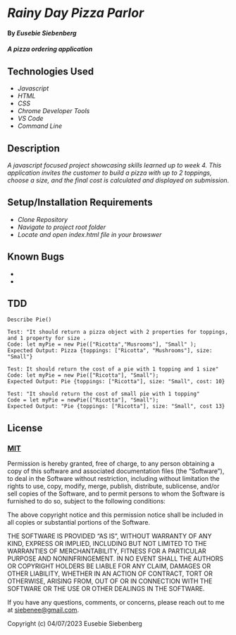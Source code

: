 # _Rainy Day Pizza Parlor_

#### By _**Eusebie Siebenberg**_

#### _A pizza ordering application_

## Technologies Used

* _Javascript_
* _HTML_
* _CSS_
* _Chrome Developer Tools_
* _VS Code_
* _Command Line_

## Description

_A javascript focused project showcasing skills learned up to week 4. This application invites the customer to build a pizza with up to 2 toppings, choose a size, and the final cost is calculated and displayed on submission._

## Setup/Installation Requirements

* _Clone Repository_
* _Navigate to project root folder_
* _Locate and open index.html file in your browswer_

## Known Bugs

* 
* 

## TDD

```
Describe Pie()

Test: "It should return a pizza object with 2 properties for toppings, and 1 property for size .
Code: let myPie = new Pie(["Ricotta","Musrooms"], "Small" );
Expected Output: Pizza {toppings: ["Ricotta", "Mushrooms"], size: "Small"}

Test: It should return the cost of a pie with 1 topping and 1 size"
Code: let myPie = new Pie(["Ricotta"], "Small");
Expected Output: Pie {toppings: ["Ricotta"], size: "Small", cost: 10}

Test: "It should return the cost of small pie with 1 topping"
Code = let myPie = newPie(["Ricotta"], "Small");
Expected Output: "Pie {toppings: ["Ricotta"], size: "Small", cost 13}
```
## License
### [MIT](https://opensource.org/license/mit/) 

Permission is hereby granted, free of charge, to any person obtaining a copy of this software and associated documentation files (the “Software”), to deal in the Software without restriction, including without limitation the rights to use, copy, modify, merge, publish, distribute, sublicense, and/or sell copies of the Software, and to permit persons to whom the Software is furnished to do so, subject to the following conditions:

The above copyright notice and this permission notice shall be included in all copies or substantial portions of the Software.

THE SOFTWARE IS PROVIDED “AS IS”, WITHOUT WARRANTY OF ANY KIND, EXPRESS OR IMPLIED, INCLUDING BUT NOT LIMITED TO THE WARRANTIES OF MERCHANTABILITY, FITNESS FOR A PARTICULAR PURPOSE AND NONINFRINGEMENT. IN NO EVENT SHALL THE AUTHORS OR COPYRIGHT HOLDERS BE LIABLE FOR ANY CLAIM, DAMAGES OR OTHER LIABILITY, WHETHER IN AN ACTION OF CONTRACT, TORT OR OTHERWISE, ARISING FROM, OUT OF OR IN CONNECTION WITH THE SOFTWARE OR THE USE OR OTHER DEALINGS IN THE SOFTWARE.

If you have any questions, comments, or concerns, please reach out to me at siebenee@gmail.com.

Copyright (c) 04/07/2023 Eusebie Siebenberg